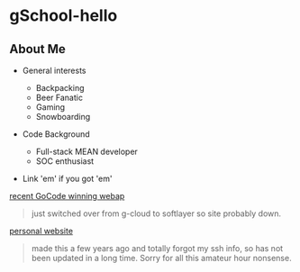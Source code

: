 # gSchool-hello

## About Me

- General interests 
  * Backpacking
  * Beer Fanatic
  * Gaming
  * Snowboarding 

- Code Background 
  * Full-stack MEAN developer
  * SOC enthusiast

- Link 'em' if you got 'em'

[recent GoCode winning webap](http://pikrknows.com/) 
>just switched over from g-cloud to softlayer so site probably down.  

[personal website](http://kmwinndevelopment.com/) 
>made this a few years ago and totally forgot my ssh info, so has not been updated in a long time. Sorry for all this amateur hour nonsense. 
